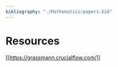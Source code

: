 ```yaml
---
bibliography: "./Mathematics/papers.bib"
---
```


# Resources

[[https://grassmann.crucialflow.com/]]
